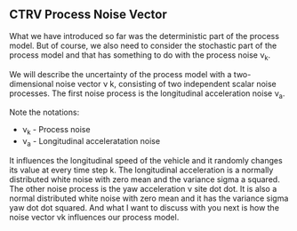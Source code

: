 ## CTRV Process Noise Vector

What we have introduced so far was the deterministic part of the process model.  But of course, we also need to consider the stochastic part of the process model  and that has something to do with the process noise ν<sub>k</sub>.  

We will describe the uncertainty of the process model with a two-dimensional  noise vector ν k, consisting of two independent scalar noise processes.  The first noise process is the longitudinal acceleration noise ν<sub>a</sub>.  



Note the notations:

- ν<sub>k</sub> - Process noise
- ν<sub>a</sub> - Longitudinal acceleratation noise

It influences the longitudinal speed of the vehicle and  it randomly changes its value at every time step k.  The longitudinal acceleration is a normally distributed white  noise with zero mean and the variance sigma a squared.  The other noise process is the yaw acceleration ν site dot dot.  It is also a normal distributed white noise with zero mean and  it has the variance sigma yaw dot dot squared.  And what I want to discuss with you next is how the noise vector νk influences our process model. 